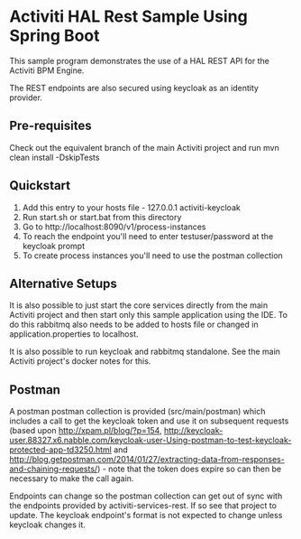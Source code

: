 # Activiti HAL Rest Sample Using Spring Boot

This sample program demonstrates the use of a HAL REST API for the Activiti BPM Engine.

The REST endpoints are also secured using keycloak as an identity provider.

## Pre-requisites

Check out the equivalent branch of the main Activiti project and run mvn clean install -DskipTests

## Quickstart

1) Add this entry to your hosts file - 127.0.0.1       activiti-keycloak
2) Run start.sh or start.bat from this directory
3) Go to http://localhost:8090/v1/process-instances
4) To reach the endpoint you'll need to enter testuser/password at the keycloak prompt
5) To create process instances you'll need to use the postman collection

## Alternative Setups

It is also possible to just start the core services directly from the main Activiti project and then start only this sample application using the IDE. To do this rabbitmq also needs to be added to hosts file or changed in application.properties to localhost.

It is also possible to run keycloak and rabbitmq standalone. See the main Activiti project's docker notes for this.

## Postman

A postman postman collection is provided (src/main/postman) which includes a call to get the keycloak token and use it on subsequent requests (based upon http://xpam.pl/blog/?p=154, http://keycloak-user.88327.x6.nabble.com/keycloak-user-Using-postman-to-test-keycloak-protected-app-td3250.html and http://blog.getpostman.com/2014/01/27/extracting-data-from-responses-and-chaining-requests/) - note that the token does expire so can then be necessary to make the call again.

Endpoints can change so the postman collection can get out of sync with the endpoints provided by activiti-services-rest. If so see that project to update. The keycloak endpoint's format is not expected to change unless keycloak changes it.
